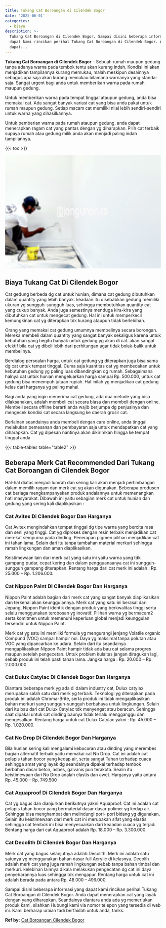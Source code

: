 ```yaml
---
title: Tukang Cat Boroangan di Cilendek Bogor
date: '2025-06-01'
categories:
  - biaya
description: >-
  Tukang Cat Boroangan di Cilendek Bogor. Sampai disini beberapa informasi yang
  dapat kami rincikan perihal Tukang Cat Boroangan di Cilendek Bogor. Anda
  dapat...
---
```


**Tukang Cat Boroangan di Cilendek Bogor** – Sebuah rumah maupun gedung tanpa adanya warna pada tembok tentu akan kurang indah. Kondisi ini akan menjadikan tampilannya kurang memukau, malah meskipun desainnya sebagus apa saja akan kurang memukau bilamana warnanya yang standar saja. Sangat urgent bagi anda untuk memberikan warna pada rumah maupun gedung.

Untuk memberikan warna pada tempat tinggal ataupun gedung, anda bisa memakai cat. Ada sangat banyak variasi cat yang bisa anda pakai untuk rumah maupun gedung. Setiap macam cat memiliki nilai lebih sendiri-sendiri untuk warna yang dihasilkannya.

Untuk pemberian warna pada rumah ataupun gedung, anda dapat menerapkan ragam cat yang pantas dengan yg diharapkan. Pilih cat terbaik supaya rumah atau gedung milik anda akan menjadi paling indah tampilannya.

{{< toc >}}

![Tukang Cat Boroangan di Cilendek Bogor](/images/jasa-cat-murah41.png)

## Biaya Tukang Cat Di Cilendek Bogor

Cat gedung berbeda dg cat untuk hunian, dimana cat gedung dibutuhkan dalam quantity yang lebih banyak. keadaan itu disebabkan gedung memiliki ukuran yg sungguh-sungguh luas, sehingga membutuhkan quantity cat yang cukup banyak. Anda juga semestinya menduga kira-kira yang dibutuhkan cat untuk mengecat gedung. Hal ini untuk memperkecil kemungkinan cat yg diterapkan tdk kurang ataupun tidak berlebihan.

Orang yang memakai cat gedung umumnya membelinya secara borongan. Mereka membeli dalam quantity yang sangat banyak sekaligus karena untuk kebutuhan yang begitu banyak untuk gedung yg akan di cat. akan sangat efektif bila cat yg dibeli lebih dari perhitungan agar tidak bolak-balik untuk membelinya.

Berdialog persoalan harga, untuk cat gedung yg diterapkan juga bisa sama dg cat untuk tempat tinggal. Cuma saja kuantitas cat yg membedakan untuk kebutuhan gedung yg paling luas dibandingkan dg rumah. Sebagaimana halnya cat untuk hunian mengeluarkan harga sampai Rp. 500.000, untuk cat gedung bisa menempuh jutaan rupiah. Hal inilah yg menjadikan cat gedung kelas dari harganya yg paling mahal.

Bagi anda yang ingin menerima cat gedung, ada dua metode yang bisa dilaksanakan, adalah membeli cat secara biasa dan membeli dengan online. Membeli secara offline berarti anda wajib berjumpa dg penjualnya dan mengecek kondisi cat secara langsung ke daerah grosir cat.

Berlainan seandainya anda membeli dengan cara online, anda tinggal melakukan pemesanan dan pembayaran saja untuk mendapatkan cat yang diharapkan. Cat yg dipesan nantinya akan dikirimkan hingga ke tempat tinggal anda.

{{< table-tables table="table2" >}}

## Beberapa Merk Cat Recommended Dari Tukang Cat Boroangan di Cilendek Bogor

Hal-hal diatas menjadi lumrah dan sering kali akan menjadi pertimbangan dalam memilih ragam dan merk cat yg akan digunakan. Beberapa produsen cat berlaga mengkampanyekan produk andalannya untuk memenangkan hati masyarakat. Dibawah ini yaitu sebagian merk cat untuk hunian dan gedung yang sering kali diaplikasikan :

### Cat Avitex Di Cilendek Bogor Dan Harganya

Cat Avitex mengindahkan tempat tinggal dg tipe warna yang bercita rasa dan seni yang tinggi. Cat yg diproses dengan resin terbaik menjadikan cat merekat sempurna pada dinding. Penerapan pigmen pilihan menjadikan cat ini tahan lama. Selain dari itu tanpa tambahan material merkuri sehingga ramah lingkungan dan aman diaplikasikan.

Keistimewaan lain dari merk cat yang satu ini yaitu warna yang tdk gampang pudar, cepat kering dan dalam pengguanaanya cat ini sungguh-sungguh gampang diterapkan. Rentang harga dari cat merk ini adalah : Rp. 25.000 – Rp. 1.206.000.

### Cat Nippon Paint Di Cilendek Bogor Dan Harganya

Nippon Paint adalah bagian dari merk cat yang sangat banyak diaplikasikan dan terkenal akan keunggulannya. Merk cat yang satu ini berasal dari Jepang, Nippon Paint identik dengan produk yang berkwalitas tinggi serta selalu menggunakan terobosan yg inovatif. Pilihan warna yg bermacam2 serta komitmen untuk memenuhi keperluan global menjadi keunggulan tersendiri untuk Nippon Paint.

Merk cat yg satu ini memiliki formula yg mengurangi jenjang Volatile organic Compund (VOC) sampai hampir nol. Daya yg maksimal tanpa polutan atau VOC yang dipancarkan ke udara. Selain dari itu seandainya mengaplikasikan Nippon Paint hampir tidak ada bau cat selama progres maupun setelah pengecetan. Untuk problem kulaitas jangan diragukan lagi, sebab produk ini telah pasti tahan lama. Jangka harga : Rp. 20.000 – Rp. 2.000.000.

### Cat Dulux Catylac Di Cilendek Bogor Dan Harganya

Diantara beberapa merk yg ada di dalam industry cat, Dulux catylax merupakan salah satu dari merk yg terbaik. Teknologi yg diterapkan pada produk ini adalah Chroma-Brite, serta produk ini tidak mengaplikasikan bahan merkuri yang sungguh-sungguh berbahaya untuk lingkungan. Selain dari itu bau dari cat Dulux Catylac tdk menyengat atau beracun. Sehingga saat dipakai untuk cat dinding baunya tidak terlalu mengganggu dan mengesalkan. Rentang harga untuk cat Dulux Catylac yakni : Rp. 45.000 – Rp. 1.020.000.

### Cat No Drop Di Cilendek Bogor Dan Harganya

Bila hunian sering kali mengalami kebocoran atau dinding yang merembes bagian alternatif terbaik yaitu memakai cat No Drop. Cat ini adalah cat pelapis tahan bocor yang kedap air, serta sangat Tahan terhadap cuaca sehingga amat yang layak dg seandainya dipakai terhadap tembok berbahan dasar beton, asbes, galvanis pun terakota. Sealin itu keistimewaan dari No Drop adalah elastis dan awet. Harganya yaitu antara Rp. 45.000 – Rp. 749.500

### Cat Aquaproof Di Cilendek Bogor Dan Harganya

Cat yg bagus dan dianjurkan berikutnya yakni Aquaproof. Cat ini adalah cat pelapis tahan bocor yang bermaterial dasar dasar polimer yg kedap air. Sehingga bisa menghambat dan melindungi pori- pori bidang yg digunakan. Selain itu keistimewaan dari merk cat ini merupakan sifat yang elastis sehingga cat tembok ini bisa menyesuaikan dari keaadan cuaca yg terjadi. Bentang harga dari cat Aquaproof adalah Rp. 18.000 – Rp. 3.300.000.

### Cat Decolith Di Cilendek Bogor Dan Harganya

Merk cat yang bagus selanjutnya adalah Decolith. Merk ini adalah satu satunya yg menggunakan bahan dasar full Acrylic di kelasnya. Decolih adalah merk cat yang juga ramah lingkungan sebab tanpa bahan timbal dan merkuri. kelebihan lainnya dikala melakukan pengecatan dg cat ini daya penyebarannya luas sehingga tdk mengapur. Rentang harga untuk cat ini adalah berada pada antara Rp. 48.000 – 496.000.

Sampai disini beberapa informasi yang dapat kami rincikan perihal Tukang Cat Boroangan di Cilendek Bogor. Anda dapat menerapkan cat yang layak dengan yang diharapkan. Seandainya diantara anda ada yg memerlukan produk kami, silahkan Hubungi kami via nomor telepon yang tersedia di web ini. Kami berharap uraian tadi berfaidah untuk anda, tanks.

**Ref by:** [Cat Boroangan Cilendek Bogor](https://id.wikipedia.org/wiki/Cat)
